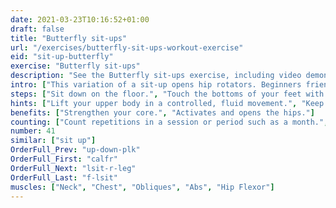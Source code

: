 ```yaml
---
date: 2021-03-23T10:16:52+01:00
draft: false
title: "Butterfly sit-ups"
url: "/exercises/butterfly-sit-ups-workout-exercise"
eid: "sit-up-butterfly"
exercise: "Butterfly sit-ups"
description: "See the Butterfly sit-ups exercise, including video demonstration, instructions on how-to perform, benefits, activated body parts and related exercises."
intro: ["This variation of a sit-up opens hip rotators. Beginners friendly it works simultaneously both abs and hips."]
steps: ["Sit down on the floor.", "Touch the bottoms of your feet with each other, bending your knees as in a butterfly stretch.", "Lie back, keeping the feet touching themselves and knees open. While going down join hands in the chest.", "Once with your back on the ground, roll up coming to the sitting position once again."]
hints: ["Lift your upper body in a controlled, fluid movement.", "Keep your knees wide opened.", "Keep head in a neutral position."]
benefits: ["Strengthen your core.", "Activates and opens the hips."]
counting: ["Count repetitions in a session or period such as a month.", "Add the exercise to your crunch variations."]
number: 41
similar: ["sit up"]
OrderFull_Prev: "up-down-plk"
OrderFull_First: "calfr"
OrderFull_Next: "lsit-r-leg"
OrderFull_Last: "f-lsit"
muscles: ["Neck", "Chest", "Obliques", "Abs", "Hip Flexor"]
---
```

